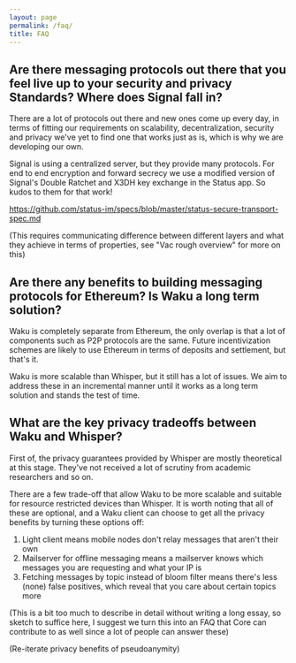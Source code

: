 ```yaml
---
layout: page
permalink: /faq/
title: FAQ
---
```


## Are there messaging protocols out there that you feel live up to your security and privacy Standards? Where does Signal fall in?

There are a lot of protocols out there and new ones come up every day, in terms of fitting our requirements on scalability, decentralization, security and privacy we've yet to find one that works just as is, which is why we are developing our own.

Signal is using a centralized server, but they provide many protocols. For end to end encryption and forward secrecy we use a modified version of Signal's Double Ratchet and X3DH key exchange in the Status app. So kudos to them for that work!

https://github.com/status-im/specs/blob/master/status-secure-transport-spec.md

(This requires communicating difference between different layers and what they achieve in terms of properties, see "Vac rough overview" for more on this)

## Are there any benefits to building messaging protocols for Ethereum? Is Waku a long term solution?

Waku is completely separate from Ethereum, the only overlap is that a lot of components such as P2P protocols are the same. Future incentivization schemes are likely to use Ethereum in terms of deposits and settlement, but that's it.

Waku is more scalable than Whisper, but it still has a lot of issues. We aim to address these in an incremental manner until it works as a long term solution and stands the test of time.

## What are the key privacy tradeoffs between Waku and Whisper?

First of, the privacy guarantees provided by Whisper are mostly theoretical at this stage. They've not received a lot of scrutiny from academic researchers and so on.

There are a few trade-off that allow Waku to be more scalable and suitable for resource restricted devices than Whisper. It is worth noting that all of these are optional, and a Waku client can choose to get all the privacy benefits by turning these options off:

1. Light client means mobile nodes don't relay messages that aren't their own 
2. Mailserver for offline messaging means a mailserver knows which messages you are requesting and what your IP is
3. Fetching messages by topic instead of bloom filter means there's less (none) false positives, which reveal that you care about certain topics more

(This is a bit too much to describe in detail without writing a long essay, so sketch to suffice here, I suggest we turn this into an FAQ that Core can contribute to as well since a lot of people can answer these)

(Re-iterate privacy benefits of pseudoanymity)